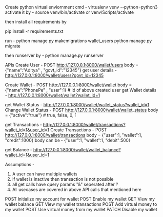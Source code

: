 Create python virtual enviornment
cmd - virtualenv venv --python=python3
activate it by - source venv/bin/activate  or   venv/Scripts/activate

then install all requirements by

pip install -r requirements.txt

run - python manage.py makemigrations wallet_users
python manage.py migrate

then runserver by - python manage.py runserver

APIs
Create User - POST  http://127.0.0.1:8000/wallet/users  body = {"name":"Aditya" , "govt_id":"12345"}
get user details - http://127.0.0.1:8000/wallet/users?govt_id=12345

Create Wallet - POST http://127.0.0.1:8000/wallet/wallet  body = {"name":"PhonePe" , "user":1}  # id of above created user
get Wallet details - http://127.0.0.1:8000/wallet/wallet?wallet_id=1

get Wallet Status - http://127.0.0.1:8000/wallet/wallet_status?wallet_id=1
Change Wallet Status - POST http://127.0.0.1:8000/wallet/wallet_status  body = {"active":"true"}  # true, false, 0, 1

get Transactions - http://127.0.0.1:8000/wallet/transactions?wallet_id=1&user_id=1
Create Transactions - POST http://127.0.0.1:8000/wallet/transactions body = {"user":1, "wallet":1, "credit":1000}
body can be - {"user":1, "wallet":1, "debit":500}

get Balance - http://127.0.0.1:8000/wallet/wallet_balance?wallet_id=1&user_id=1


Assumptions -
1. A user can have multiple wallets
2. if wallet is inactive then transaction is not possible
3. all get calls have query params "&" seperated after ? 
4. All usecases are covered in above API calls that mentioned here

POST
Initialize my account for wallet
POST
Enable my wallet
GET
View my wallet balance
GET
View my wallet transactions
POST
Add virtual money to my wallet
POST
Use virtual money from my wallet
PATCH
Disable my wallet

